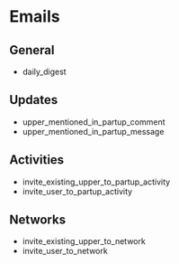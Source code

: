 # Emails

## General
* daily_digest

## Updates
* upper_mentioned_in_partup_comment
* upper_mentioned_in_partup_message

## Activities
* invite_existing_upper_to_partup_activity
* invite_user_to_partup_activity

## Networks
* invite_existing_upper_to_network
* invite_user_to_network
